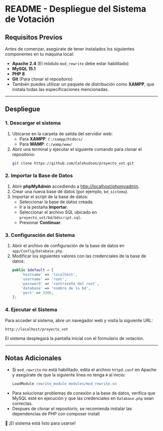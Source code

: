 # README - Despliegue del Sistema de Votación

## **Requisitos Previos**
Antes de comenzar, asegúrate de tener instalados los siguientes componentes en tu máquina local:

- **Apache 2.4** (El módulo `mod_rewrite` debe estar habilitado)
- **MySQL 15.1**
- **PHP 8**
- **Git** (Para clonar el repositorio)
- También puedes utilizar un paquete de distribución como **XAMPP**, que instala todas las especificaciones mencionadas.

---

## **Despliegue**
### **1. Descargar el sistema**
1. Ubicarse en la carpeta de salida del servidor web:
   - Para **XAMPP**: `C:/xampp/htdocs/`
   - Para **WAMP**: `C:/wamp/www/`
2. Abrir una terminal y ejecutar el siguiente comando para clonar el repositorio:
   ```sh
   git clone https://github.com/Calehudson/proyecto_vot.git
   ```

### **2. Importar la Base de Datos**
1. Abrir **phpMyAdmin** accediendo a [http://localhost/phpmyadmin](http://localhost/phpmyadmin).
2. Crear una nueva base de datos (por ejemplo, `bd_sistema`).
3. Importar el script de la base de datos:
   - Seleccionar la base de datos creada.
   - Ir a la pestaña **Importar**.
   - Seleccionar el archivo SQL ubicado en `proyecto_vot/bd/bdscript.sql`.
   - Presionar **Continuar**.

### **3. Configuración del Sistema**
1. Abrir el archivo de configuración de la base de datos en `app/Config/Database.php`.
2. Modificar los siguientes valores con las credenciales de la base de datos:
   ```php
   public $default = [  
       'hostname' => 'localhost',  
       'username' => 'root',  
       'password' => 'contraseña del root',  
       'database' => 'nombre de la bd', 
       'port' => 3306, 
   ];
   ```

### **4. Ejecutar el Sistema**
Para acceder al sistema, abre un navegador web y visita la siguiente URL:
```
http://localhost/proyecto_vot
```

El sistema desplegará la pantalla inicial con el formulario de votación.

---

## **Notas Adicionales**
- Si `mod_rewrite` no está habilitado, edita el archivo `httpd.conf` en Apache y asegúrate de que la siguiente línea no tenga `#` al inicio:
  ```apache
  LoadModule rewrite_module modules/mod_rewrite.so
  ```
- Para solucionar problemas de conexión a la base de datos, verifica que MySQL esté en ejecución y que las credenciales en `Database.php` sean correctas.
- Despues de clonar el repositorio, se recomienda instalar las dependencias de PHP con composer install

🚀 ¡El sistema está listo para usarse!

